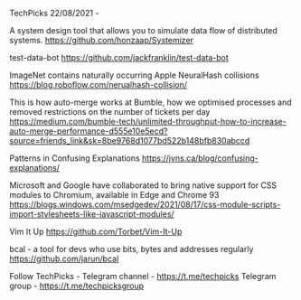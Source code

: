 TechPicks 22/08/2021 -

A system design tool that allows you to simulate data flow of distributed systems.
https://github.com/honzaap/Systemizer

test-data-bot
https://github.com/jackfranklin/test-data-bot

ImageNet contains naturally occurring Apple NeuralHash collisions
https://blog.roboflow.com/nerualhash-collision/

This is how auto-merge works at Bumble, how we optimised processes and removed restrictions on the number of tickets per day
https://medium.com/bumble-tech/unlimited-throughput-how-to-increase-auto-merge-performance-d555e10e5ecd?source=friends_link&sk=8be9768d1077bd522b148bfb830abccd

Patterns in Confusing Explanations
https://jvns.ca/blog/confusing-explanations/

Microsoft and Google have collaborated to bring native support for CSS modules to Chromium, available in Edge and Chrome 93
https://blogs.windows.com/msedgedev/2021/08/17/css-module-scripts-import-stylesheets-like-javascript-modules/

Vim It Up
https://github.com/Torbet/Vim-It-Up

bcal - a tool for devs who use bits, bytes and addresses regularly
https://github.com/jarun/bcal

Follow TechPicks -
Telegram channel - https://t.me/techpicks
Telegram group - https://t.me/techpicksgroup